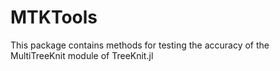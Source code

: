 # MTKTools
This package contains methods for testing the accuracy of the MultiTreeKnit module of TreeKnit.jl
